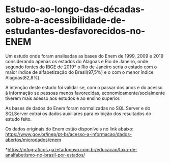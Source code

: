 # Estudo-ao-longo-das-décadas-sobre-a-acessibilidade-de-estudantes-desfavorecidos-no-ENEM


Um estudo onde foram analisadas as bases do Enem de 1999, 2009 e 2019 considerando apenas os estados do Alagoas e Rio de Janeiro, 
onde segundo fontes do IBGE de 2019* o Rio de Janeiro seria o estado com o maior índice de alfabetização do Brasil(97,5%) e o com o menor índice Alagoas(82,8%).

A intenção deste estudo foi validar se, com o passar dos anos e do acesso à informação se pessoas menos favorecidas, economicamente/socialmente tiverem mais acesso aos estudos e ao ensino superior.

As bases de dados do Enem foram normalizadas no SQL Server e do SQLServer extrai os dados auxiliares para exibição dos resultados do estudo feito.

Os dados originais do Enem estão disponíveis no link abaixo:
https://www.gov.br/inep/pt-br/acesso-a-informacao/dados-abertos/microdados/enem


*https://infograficos.gazetadopovo.com.br/educacao/taxa-de-analfabetismo-no-brasil-por-estados/
